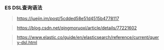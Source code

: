 ### ES DSL查询语法

> https://juejin.im/post/5cdded58e51d4515b4778117

> https://blog.csdn.net/qingmoruoxi/article/details/77221602

> https://www.elastic.co/guide/en/elasticsearch/reference/current/query-dsl.html
